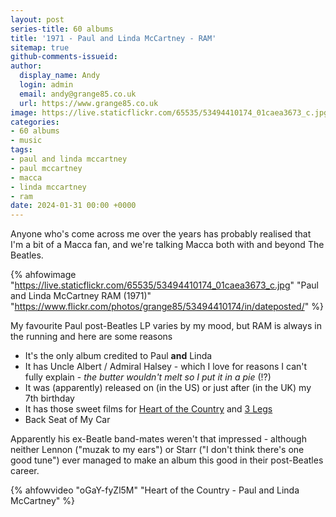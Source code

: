 ```yaml
---
layout: post
series-title: 60 albums
title: '1971 - Paul and Linda McCartney - RAM'
sitemap: true
github-comments-issueid:
author:
  display_name: Andy
  login: admin
  email: andy@grange85.co.uk
  url: https://www.grange85.co.uk
image: https://live.staticflickr.com/65535/53494410174_01caea3673_c.jpg
categories:
- 60 albums
- music
tags:
- paul and linda mccartney
- paul mccartney
- macca
- linda mccartney
- ram
date: 2024-01-31 00:00 +0000
---
```

Anyone who's come across me over the years has probably realised that I'm a bit of a Macca fan, and we're talking Macca both with and beyond The Beatles.

{% ahfowimage "https://live.staticflickr.com/65535/53494410174_01caea3673_c.jpg" "Paul and Linda McCartney  RAM (1971)" "https://www.flickr.com/photos/grange85/53494410174/in/dateposted/" %}

My favourite Paul post-Beatles LP varies by my mood, but RAM is always in the running and here are some reasons

- It's the only album credited to Paul **and** Linda
- It has Uncle Albert / Admiral Halsey - which I love for reasons I can't fully explain - _the butter wouldn't melt so I put it in a pie_ (!?)
- It was (apparently) released on (in the US) or just after (in the UK) my 7th birthday
- It has those sweet films for [Heart of the Country](https://www.youtube.com/watch?v=oGaY-fyZl5M) and [3 Legs](https://www.youtube.com/watch?v=HPCpv7wS-gg)
- Back Seat of My Car

Apparently his ex-Beatle band-mates weren't that impressed - although neither Lennon ("muzak to my ears") or Starr ("I don't think there's one good tune") ever managed to make an album this good in their post-Beatles career.

{% ahfowvideo "oGaY-fyZl5M" "Heart of the Country - Paul and Linda McCartney" %}

